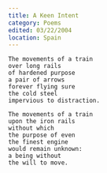 ```yaml
---
title: A Keen Intent
category: Poems
edited: 03/22/2004
location: Spain
---
```


    The movements of a train
    over long rails
    of hardened purpose
    a pair of arrows
    forever flying sure
    the cold steel
    impervious to distraction.

    The movements of a train
    upon the iron rails
    without which
    the purpose of even
    the finest engine
    would remain unknown:
    a being without
    the will to move.


